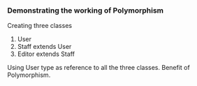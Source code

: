 ### Demonstrating the working of Polymorphism

Creating three classes
1) User
2) Staff extends User
3) Editor extends Staff

Using User type as reference to all the three classes. Benefit of Polymorphism.

